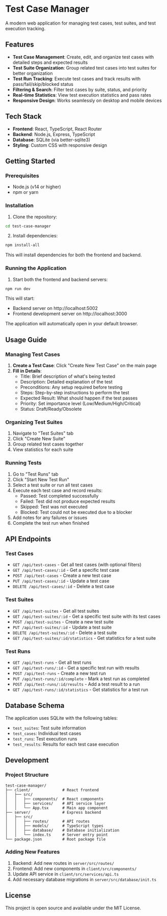 # Test Case Manager

A modern web application for managing test cases, test suites, and test execution tracking.

## Features

- **Test Case Management**: Create, edit, and organize test cases with detailed steps and expected results
- **Test Suite Organization**: Group related test cases into test suites for better organization
- **Test Run Tracking**: Execute test cases and track results with pass/fail/skip/blocked status
- **Filtering & Search**: Filter test cases by suite, status, and priority
- **Real-time Statistics**: View test execution statistics and pass rates
- **Responsive Design**: Works seamlessly on desktop and mobile devices

## Tech Stack

- **Frontend**: React, TypeScript, React Router
- **Backend**: Node.js, Express, TypeScript
- **Database**: SQLite (via better-sqlite3)
- **Styling**: Custom CSS with responsive design

## Getting Started

### Prerequisites

- Node.js (v14 or higher)
- npm or yarn

### Installation

1. Clone the repository:
```bash
cd test-case-manager
```

2. Install dependencies:
```bash
npm install-all
```

This will install dependencies for both the frontend and backend.

### Running the Application

1. Start both the frontend and backend servers:
```bash
npm run dev
```

This will start:
- Backend server on http://localhost:5002
- Frontend development server on http://localhost:3000

The application will automatically open in your default browser.

## Usage Guide

### Managing Test Cases

1. **Create a Test Case**: Click "Create New Test Case" on the main page
2. **Fill in Details**:
   - Title: Brief description of what's being tested
   - Description: Detailed explanation of the test
   - Preconditions: Any setup required before testing
   - Steps: Step-by-step instructions to perform the test
   - Expected Result: What should happen if the test passes
   - Priority: Set importance level (Low/Medium/High/Critical)
   - Status: Draft/Ready/Obsolete

### Organizing Test Suites

1. Navigate to "Test Suites" tab
2. Click "Create New Suite"
3. Group related test cases together
4. View statistics for each suite

### Running Tests

1. Go to "Test Runs" tab
2. Click "Start New Test Run"
3. Select a test suite or run all test cases
4. Execute each test case and record results:
   - Passed: Test completed successfully
   - Failed: Test did not produce expected results
   - Skipped: Test was not executed
   - Blocked: Test could not be executed due to a blocker
5. Add notes for any failures or issues
6. Complete the test run when finished

## API Endpoints

### Test Cases
- `GET /api/test-cases` - Get all test cases (with optional filters)
- `GET /api/test-cases/:id` - Get a specific test case
- `POST /api/test-cases` - Create a new test case
- `PUT /api/test-cases/:id` - Update a test case
- `DELETE /api/test-cases/:id` - Delete a test case

### Test Suites
- `GET /api/test-suites` - Get all test suites
- `GET /api/test-suites/:id` - Get a specific test suite with its test cases
- `POST /api/test-suites` - Create a new test suite
- `PUT /api/test-suites/:id` - Update a test suite
- `DELETE /api/test-suites/:id` - Delete a test suite
- `GET /api/test-suites/:id/statistics` - Get statistics for a test suite

### Test Runs
- `GET /api/test-runs` - Get all test runs
- `GET /api/test-runs/:id` - Get a specific test run with results
- `POST /api/test-runs` - Create a new test run
- `PUT /api/test-runs/:id/complete` - Mark a test run as completed
- `POST /api/test-runs/:id/results` - Add a test result to a run
- `GET /api/test-runs/:id/statistics` - Get statistics for a test run

## Database Schema

The application uses SQLite with the following tables:
- `test_suites`: Test suite information
- `test_cases`: Individual test cases
- `test_runs`: Test execution runs
- `test_results`: Results for each test case execution

## Development

### Project Structure
```
test-case-manager/
├── client/              # React frontend
│   ├── src/
│   │   ├── components/  # React components
│   │   ├── services/    # API service layer
│   │   └── App.tsx      # Main app component
├── server/              # Express backend
│   ├── src/
│   │   ├── routes/      # API routes
│   │   ├── models/      # TypeScript types
│   │   ├── database/    # Database initialization
│   │   └── index.ts     # Server entry point
└── package.json         # Root package file
```

### Adding New Features

1. Backend: Add new routes in `server/src/routes/`
2. Frontend: Add new components in `client/src/components/`
3. Update API service in `client/src/services/api.ts`
4. Add necessary database migrations in `server/src/database/init.ts`

## License

This project is open source and available under the MIT License.